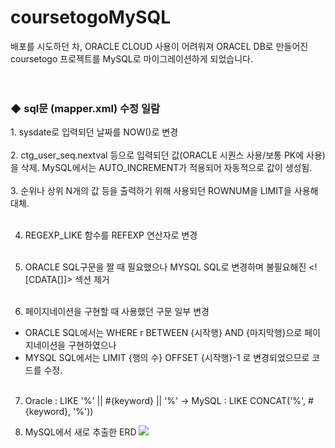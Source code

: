 # coursetogoMySQL
배포를 시도하던 차, ORACLE CLOUD 사용이 어려워져 ORACEL DB로 만들어진 coursetogo 프로젝트를 MySQL로 마이그레이션하게 되었습니다.
<BR><BR><BR>
<H3>◆ sql문 (mapper.xml) 수정 일람</H3>
1. sysdate로 입력되던 날짜를 NOW()로 변경 <BR><BR>
2. ctg_user_seq.nextval 등으로 입력되던 값(ORACLE 시퀀스 사용/보통 PK에 사용)을 삭제. MySQL에서는 AUTO_INCREMENT가 적용되어 자동적으로 값이 생성됨. 
 <BR><BR>
3. 순위나 상위 N개의 값 등을 출력하기 위해 사용되던 ROWNUM을 LIMIT을 사용해 대체.<BR> <BR> 

4. REGEXP_LIKE 함수를 REFEXP 연산자로 변경<BR><BR>
5. ORACLE SQL구문을 짤 때 필요했으나 MYSQL SQL로 변경하며 불필요해진 \<![CDATA[]]\> 섹션 제거<BR><BR>

6. 페이지네이션을 구현할 때 사용했던 구문 일부 변경
- ORACLE SQL에서는 WHERE r BETWEEN {시작행} AND {마지막행}으로 페이지네이션을 구현하였으나
- MYSQL SQL에서는 LIMIT {행의 수} OFFSET {시작행}-1 로 변경되었으므로 코드를 수정.<BR><BR>

7. Oracle : LIKE '%' || #{keyword} || '%' -> MySQL : LIKE CONCAT('%', #{keyword}, '%'))

8. MySQL에서 새로 추출한 ERD
   <img src="https://i.imgur.com/yNYanIn.png">
